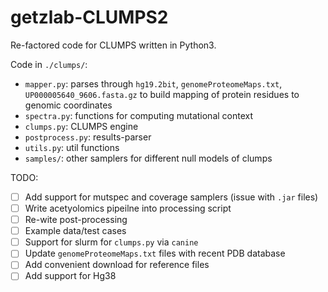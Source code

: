 # getzlab-CLUMPS2

Re-factored code for CLUMPS written in Python3.

Code in `./clumps/`:
  * `mapper.py`: parses through `hg19.2bit`, `genomeProteomeMaps.txt`, `UP000005640_9606.fasta.gz` to build mapping of protein residues to genomic coordinates
  * `spectra.py`: functions for computing mutational context
  * `clumps.py`: CLUMPS engine
  * `postprocess.py`: results-parser
  * `utils.py`: util functions
  * `samples/`: other samplers for different null models of clumps


TODO:

- [ ] Add support for mutspec and coverage samplers (issue with `.jar` files)
- [ ] Write acetyolomics pipeilne into processing script
- [ ] Re-wite post-processing
- [ ] Example data/test cases
- [ ] Support for slurm for `clumps.py` via `canine`
- [ ] Update `genomeProteomeMaps.txt` files with recent PDB database
- [ ] Add convenient download for reference files
- [ ] Add support for Hg38
